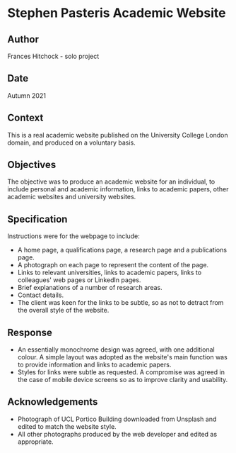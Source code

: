 # Stephen Pasteris Academic Website

## Author
Frances Hitchock - solo project

## Date
Autumn 2021
    
## Context
This is a real academic website published on the University College London domain, and produced on a voluntary basis.

## Objectives
The objective was to produce an academic website for an individual, to include personal and academic information, links to academic papers, other academic websites and university websites. 

## Specification
Instructions were for the webpage to include:

* A home page, a qualifications page, a research page and a publications page.
* A photograph on each page to represent the content of the page.
* Links to relevant universities, links to academic papers, links to colleagues' web pages or LinkedIn pages.
* Brief explanations of a number of research areas.
* Contact details.
* The client was keen for the links to be subtle, so as not to detract from the overall style of the website.

## Response
* An essentially monochrome design was agreed, with one additional colour. A simple layout was adopted as the website's main function was to provide information and links to academic papers.
* Styles for links were subtle as requested. A compromise was agreed in the case of mobile device screens so as to improve clarity and usability.

## Acknowledgements
* Photograph of UCL Portico Building downloaded from Unsplash and edited to match the website style.
* All other photographs produced by the web developer and edited as appropriate.



